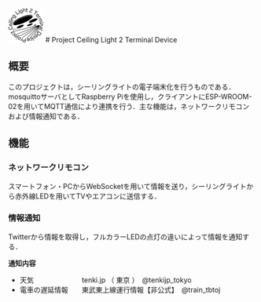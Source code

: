 <img src="https://github.com/A2TY/ceiling-light_2_terminal-device/blob/master/c2t_logo.png" alt="c2t logo" height="70" >
# Project Ceiling Light 2 Terminal Device

## 概要
このプロジェクトは，シーリングライトの電子端末化を行うものである．mosquittoサーバとしてRaspberry Piを使用し，クライアントにESP-WROOM-02を用いてMQTT通信により連携を行う．主な機能は，ネットワークリモコンおよび情報通知である．

## 機能
### ネットワークリモコン
スマートフォン・PCからWebSocketを用いて情報を送り，シーリングライトから赤外線LEDを用いてTVやエアコンに送信する．

### 情報通知
Twitterから情報を取得し，フルカラーLEDの点灯の違いによって情報を通知する．

**通知内容**
* 天気　　　　　　　tenki.jp （ 東京 ）　@tenkijp_tokyo
* 電車の遅延情報　　東武東上線運行情報【非公式】　@train_tbtoj


